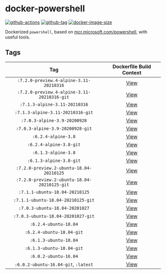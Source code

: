 # docker-powershell

[![github-actions](https://github.com/theohbrothers/docker-powershell/workflows/ci-master-pr/badge.svg)](https://github.com/theohbrothers/docker-powershell/actions)
[![github-tag](https://img.shields.io/github/tag/theohbrothers/docker-powershell)](https://github.com/theohbrothers/docker-powershell/releases/)
[![docker-image-size](https://img.shields.io/docker/image-size/theohbrothers/docker-powershell/latest)](https://hub.docker.com/r/theohbrothers/docker-powershell)

Dockerized `powershell`, based on [mcr.microsoft.com/powershell](https://hub.docker.com/r/microsoft/powershell/), with useful tools.

## Tags

| Tag | Dockerfile Build Context |
|:-------:|:---------:|
| `:7.2.0-preview.4-alpine-3.11-20210316` | [View](variants/7.2.0-preview.4-alpine-3.11-20210316 ) |
| `:7.2.0-preview.4-alpine-3.11-20210316-git` | [View](variants/7.2.0-preview.4-alpine-3.11-20210316-git ) |
| `:7.1.3-alpine-3.11-20210316` | [View](variants/7.1.3-alpine-3.11-20210316 ) |
| `:7.1.3-alpine-3.11-20210316-git` | [View](variants/7.1.3-alpine-3.11-20210316-git ) |
| `:7.0.3-alpine-3.9-20200928` | [View](variants/7.0.3-alpine-3.9-20200928 ) |
| `:7.0.3-alpine-3.9-20200928-git` | [View](variants/7.0.3-alpine-3.9-20200928-git ) |
| `:6.2.4-alpine-3.8` | [View](variants/6.2.4-alpine-3.8 ) |
| `:6.2.4-alpine-3.8-git` | [View](variants/6.2.4-alpine-3.8-git ) |
| `:6.1.3-alpine-3.8` | [View](variants/6.1.3-alpine-3.8 ) |
| `:6.1.3-alpine-3.8-git` | [View](variants/6.1.3-alpine-3.8-git ) |
| `:7.2.0-preview.2-ubuntu-18.04-20210125` | [View](variants/7.2.0-preview.2-ubuntu-18.04-20210125 ) |
| `:7.2.0-preview.2-ubuntu-18.04-20210125-git` | [View](variants/7.2.0-preview.2-ubuntu-18.04-20210125-git ) |
| `:7.1.1-ubuntu-18.04-20210125` | [View](variants/7.1.1-ubuntu-18.04-20210125 ) |
| `:7.1.1-ubuntu-18.04-20210125-git` | [View](variants/7.1.1-ubuntu-18.04-20210125-git ) |
| `:7.0.3-ubuntu-18.04-20201027` | [View](variants/7.0.3-ubuntu-18.04-20201027 ) |
| `:7.0.3-ubuntu-18.04-20201027-git` | [View](variants/7.0.3-ubuntu-18.04-20201027-git ) |
| `:6.2.4-ubuntu-18.04` | [View](variants/6.2.4-ubuntu-18.04 ) |
| `:6.2.4-ubuntu-18.04-git` | [View](variants/6.2.4-ubuntu-18.04-git ) |
| `:6.1.3-ubuntu-18.04` | [View](variants/6.1.3-ubuntu-18.04 ) |
| `:6.1.3-ubuntu-18.04-git` | [View](variants/6.1.3-ubuntu-18.04-git ) |
| `:6.0.2-ubuntu-16.04` | [View](variants/6.0.2-ubuntu-16.04 ) |
| `:6.0.2-ubuntu-16.04-git`, `:latest` | [View](variants/6.0.2-ubuntu-16.04-git ) |
